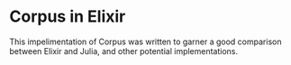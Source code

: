 Corpus in Elixir
================

This impelimentation of Corpus was written to garner 
a good comparison between Elixir and Julia, and other
potential implementations.

